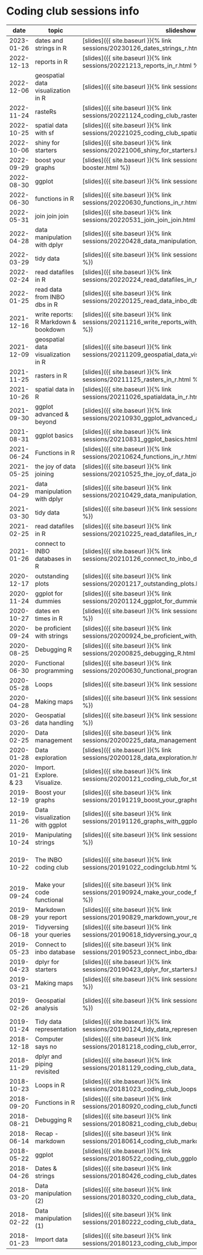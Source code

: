 
# Coding club sessions info

|date | topic | slideshow | hackmd | location | video |
| --- | ----- | ----------| ------ | -------  | ----- |
| 2023-01-26 | dates and strings in R | [slides]({{ site.baseurl }}{% link sessions/20230126_dates_strings_r.html  %}) | [hackmd](https://hackmd.io/BzTg8o1tS6W4-R9HjCCv0Q?view) | 01.72 - Kaat Tilley | [vimeo](https://vimeo.com/796590222) |
| 2022-12-13 | reports in R | [slides]({{ site.baseurl }}{% link sessions/20221213_reports_in_r.html  %}) | [hackmd](https://hackmd.io/we1NBDrCSQi5wkETQWSdVg?view) | 01.05 - Isala Van Diest | |
| 2022-12-06 | geospatial data visualization in R | [slides]({{ site.baseurl }}{% link sessions/20221206_rmaps.html  %}) | [hackmd](https://hackmd.io/3QWSEge3TtOs7xwgmrG-JQ?view) | 01.20 - Willy Van Der Meeren | [vimeo](https://vimeo.com/778846811) |
| 2022-11-24 | rasteRs | [slides]({{ site.baseurl }}{% link sessions/20221124_coding_club_rasters.html  %}) | [hackmd](https://hackmd.io/hHFWW3y6STS9UgdZ8bSH0A?view) | 01.17 - Clara Peeters | [vimeo](https://vimeo.com/775952986) |
| 2022-10-25 | spatial data with sf | [slides]({{ site.baseurl }}{% link sessions/20221025_coding_club_spatial_data_sf.html  %}) | [hackmd](https://hackmd.io/rBatlgcTREOTnAYCs7VLrQ?view) | 01.05 - Isala Van Diest | [vimeo](https://vimeo.com/764880947) |
| 2022-10-06 | shiny for starters | [slides]({{ site.baseurl }}{% link sessions/20221006_shiny_for_starters.html  %}) | [hackmd](https://hackmd.io/wvuvcT1oTRuDby0C__O9AQ?view) | 01.72 - Kaat Tilley | [vimeo](https://vimeo.com/758703504) |
| 2022-09-29 | boost your graphs | [slides]({{ site.baseurl }}{% link sessions/20220929_graph-booster.html  %}) | [hackmd](https://hackmd.io/QSoki6koSxqvvN8YPL5YeQ?view) | 01.71 - Frans Breziers |  |
| 2022-08-30 | ggplot | [slides]({{ site.baseurl }}{% link sessions/20220830_ggplot.html  %}) | [hackmd](https://hackmd.io/0LqX6RaATmuklv35n38LeQ?view) | 01.05 - Isala Van Diest |  |
| 2022-06-30 | functions in R | [slides]({{ site.baseurl }}{% link sessions/20220630_functions_in_r.html  %}) | [hackmd](https://hackmd.io/eweGY1PnSFiULmBskYMyow?view) | 01.05 - Isala Van Diest | [vimeo](https://vimeo.com/737814426) |
| 2022-05-31 | join join join | [slides]({{ site.baseurl }}{% link sessions/20220531_join_join_join.html  %}) | [hackmd](https://hackmd.io/a-J196OqTX-hqaHMyWanlA?view) | online | 
| 2022-04-28 | data manipulation with dplyr | [slides]({{ site.baseurl }}{% link sessions/20220428_data_manipulation_with_dplyr.html  %}) | [hackmd](https://hackmd.io/yOf5vGvvT5GN9X5EGkoeIw?view) | 01.05 - Isala Van Diest | [vimeo](https://vimeo.com/706019616)
| 2022-03-29 | tidy data | [slides]({{ site.baseurl }}{% link sessions/20220329_tidy_data.html  %}) | [hackmd](https://hackmd.io/EzGX1Ws9TzCTRUZuFtgcJQ?view) | 01.05 - Isala Van Diest | |
| 2022-02-24 | read datafiles in R | [slides]({{ site.baseurl }}{% link sessions/20220224_read_datafiles_in_r.html  %}) | [hackmd](https://hackmd.io/PJB01rSLRq-PI73mCtbcGw?view) | online | [vimeo](https://vimeo.com/684574217) |
| 2022-01-25 | read data from INBO dbs in R | [slides]({{ site.baseurl }}{% link sessions/20220125_read_data_inbo_dbs_in_r.html  %}) | [hackmd](https://hackmd.io/CK0CKFCERrewCOVBU8W6JA?view) | online | [vimeo](https://vimeo.com/678699212) |
| 2021-12-16 | write reports: R Markdown & bookdown | [slides]({{ site.baseurl }}{% link sessions/20211216_write_reports_with_rmarkdown_bookdown.html  %}) | [hackmd](https://hackmd.io/DXQK5B3OSjmpbgQK5Ft9KA?view) | online | [vimeo](https://vimeo.com/657889213) |
| 2021-12-09 | geospatial data visualization in R | [slides]({{ site.baseurl }}{% link sessions/20211209_geospatial_data_visualization_in_r.html  %}) | [hackmd](https://hackmd.io/8PWG36-GQoec4ZHCfwuNnw?view) | online | [vimeo](https://vimeo.com/656042481)  |
| 2021-11-25 | rasters in R | [slides]({{ site.baseurl }}{% link sessions/20211125_rasters_in_r.html  %}) | [hackmd](https://hackmd.io/i544o05cSs6bYbxKBxIbDA?view) | online | [vimeo](https://vimeo.com/652008081) |
| 2021-10-26 | spatial data in R | [slides]({{ site.baseurl }}{% link sessions/20211026_spatialdata_in_r.html  %}) | [hackmd](https://hackmd.io/VSZBnLm-SE6N8fBKOG1zYw?view) | 01.05 - Isala Van Diest | [vimeo](https://vimeo.com/640317182) |
| 2021-09-30 | ggplot advanced & beyond | [slides]({{ site.baseurl }}{% link sessions/20210930_ggplot_advanced_and_beyond.html  %}) | [hackmd](https://hackmd.io/XN3rKUuzRbGOn1GUouqr0g?view) | 01.23 - Léon Stynen |  |
| 2021-08-31 | ggplot basics | [slides]({{ site.baseurl }}{% link sessions/20210831_ggplot_basics.html  %}) | [hackmd](https://hackmd.io/T9b0ChbyTj2C0zjMm99Wog?view) | webinar | [vimeo](https://vimeo.com/596087475) |
| 2021-06-24 | Functions in R | [slides]({{ site.baseurl }}{% link sessions/20210624_functions_in_r.html  %}) | [hackmd](https://hackmd.io/HoRyIsrqR9-uAGoGGDKbVA?view) | webinar | [vimeo](https://vimeo.com/567520656) |
| 2021-05-25 | the joy of data joining | [slides]({{ site.baseurl }}{% link sessions/20210525_the_joy_of_data_joining.html  %}) | [hackmd](https://hackmd.io/qjtMSYw4Tm2-V60C_hPx5Q?view) | webinar | [vimeo](https://vimeo.com/558065790) |
| 2021-04-29 | data manipulation with dplyr | [slides]({{ site.baseurl }}{% link sessions/20210429_data_manipulation_with_dplyr.html  %}) | [hackmd](https://hackmd.io/4h8gOw_jQquPNV2vXtt9xQ?view) | webinar | [vimeo](https://vimeo.com/544524895) |
| 2021-03-30 | tidy data | [slides]({{ site.baseurl }}{% link sessions/20210330_tidy_data.html  %}) | [hackmd](https://hackmd.io/6RPBUP5BT9aOt9SQaUoOyg?view) | webinar | [vimeo](https://vimeo.com/532185427) |
| 2021-02-25 | read datafiles in R | [slides]({{ site.baseurl }}{% link sessions/20210225_read_datafiles_in_r.html  %}) | [hackmd](https://hackmd.io/xm_RYj5xTGOh0jHQiiu9_A?view) | webinar | [vimeo](https://vimeo.com/519026595) |
| 2021-01-26 | connect to INBO databases in R | [slides]({{ site.baseurl }}{% link sessions/20210126_connect_to_inbo_dbs_in_r.html  %}) | [hackmd](https://hackmd.io/YHvcGxRpSEqHbRaNGDRFaw?view) | webinar | |
| 2020-12-17 | outstanding plots | [slides]({{ site.baseurl }}{% link sessions/20201217_outstanding_plots.html  %}) | [hackmd](https://hackmd.io/SEuVG7pURQmvUGVjeXOrLA?view) | webinar | |
| 2020-11-24 | ggplot for dummies | [slides]({{ site.baseurl }}{% link sessions/20201124_ggplot_for_dummies.html  %}) | [hackmd](https://hackmd.io/tnyi5K3lSHKANhb3UtIggA?view) | webinar | |
| 2020-10-27 | dates en times in R | [slides]({{ site.baseurl }}{% link sessions/20201027_dates_in_r.html  %}) | [hackmd](https://hackmd.io/wjPHZOQnRmmFZdXMG_A5OQ?view) | webinar | [vimeo](https://vimeo.com/473564881) |
| 2020-09-24 | be proficient with strings | [slides]({{ site.baseurl }}{% link sessions/20200924_be_proficient_with_strings.html  %}) | [hackmd](https://hackmd.io/@CX5eR_y9TP2KGHs5tv61pw/BkTql4vrw) | webinar | [vimeo](https://vimeo.com/463832080) |
| 2020-08-25 | Debugging R | [slides]({{ site.baseurl }}{% link sessions/20200825_debugging_R.html  %}) | [hackmd](https://hackmd.io/Nb8AFC5gQ7GMJ4FyiTYqow) | webinar | [vimeo](https://vimeo.com/456879450) |
| 2020-06-30 | Functional programming | [slides]({{ site.baseurl }}{% link sessions/20200630_functional_programming.html  %}) | [hackmd](https://hackmd.io/ZDc7gTTHRm-ZcjYq_2f2Fg?both) | webinar | [vimeo](https://vimeo.com/434253382) |
| 2020-05-28 | Loops | [slides]({{ site.baseurl }}{% link sessions/20200528_loops.html  %}) | [hackmd](https://hackmd.io/-uDJu4xCS6CC7qNtaK2PLQ) | webinar | [vimeo](https://vimeo.com/424029848) |
| 2020-04-28 | Making maps | [slides]({{ site.baseurl }}{% link sessions/20200428_gis_maps.html  %}) | [hackmd](https://hackmd.io/1JeUgfKNRPeXTfk2lqP2AA) | webinar | |
| 2020-03-26 | Geospatial data handling | [slides]({{ site.baseurl }}{% link sessions/20200326_gis_vector.html  %}) | [hackmd](https://hackmd.io/Xx5FJXrWQV-Pn79ZxdDQBg) | webinar | |
| 2020-02-25 | Data management | [slides]({{ site.baseurl }}{% link sessions/20200225_data_management.html  %}) | [hackmd](https://hackmd.io/09qyY42KTXeNK1nOZDB01Q) | 01.05 - Isala Van Diest | |
| 2020-01-28 | Data exploration | [slides]({{ site.baseurl }}{% link sessions/20200128_data_exploration.html  %}) | [hackmd](https://hackmd.io/51fdfXY8SXOcOSMke3vZUg) | 01.05 - Isala Van Diest | |
| 2020-01-21 & 23 | Import. Explore. Visualize. | [slides]({{ site.baseurl }}{% link sessions/20200121_coding_club_for_staRters.html %}) | [hackmd](https://hackmd.io/mv-Ng9V5R2KZyQbUUFmDcA) | 06.C.03 | |
| 2019-12-19 | Boost your graphs | [slides]({{ site.baseurl }}{% link sessions/20191219_boost_your_graphs.html  %}) | [hackmd](https://hackmd.io/hhmAidHlSwm8ITz6oE6ynA?view) | 01.71 - Frans Breziers | |
| 2019-11-26 | Data visualization with ggplot | [slides]({{ site.baseurl }}{% link sessions/20191126_graphs_with_ggplot.html  %}) | [hackmd](https://hackmd.io/A0GZbxv2ToqjAvjT4XxKCQ?view) | 01.16 - Rik Wouters | |
| 2019-10-24 | Manipulating strings | [slides]({{ site.baseurl }}{% link sessions/20191024_strings.html  %}) | [hackmd](https://hackmd.io/K_ba-lfbTmuuC1iYt5HT4A) | 01.71 - Frans Breziers | |
| 2019-10-22 | The INBO coding club | [slides]({{ site.baseurl }}{% link sessions/20191022_codingclub.html  %}) | [hackmd](https://hackmd.io/IucYoto4SnmMYAJowJ9Uvw) | Stadsgehoorzaal, Cornelis Schuytzaal, Leiden | |
| 2019-09-24 | Make your code functional | [slides]({{ site.baseurl }}{% link sessions/20190924_make_your_code_functional_use_functions.html  %}) | [hackmd](https://hackmd.io/bzOI43RjRnaSu0bC4hQVPQ) | 01.71 - Frans Breziers | |
| 2019-08-29 | Markdown your report | [slides]({{ site.baseurl }}{% link sessions/20190829_markdown_your_report.html  %}) | [hackmd](https://hackmd.io/oeoBUqGnQpSEtRYxKXTEJg) | 01.71 - Frans Breziers | |
| 2019-06-18 | Tidyversing your queries | [slides]({{ site.baseurl }}{% link sessions/20190618_tidyversing_your_queries.html  %}) | [hackmd](https://hackmd.io/AtaurkBeRXKVgvCQwpE5kw) | 01.71 - Frans Breziers | |
| 2019-05-23 | Connect to inbo database | [slides]({{ site.baseurl }}{% link sessions/20190523_connect_inbo_dbase.html  %}) | [hackmd](https://hackmd.io/pcYIBNEJScGDEeIvc9LOEg) | 01.70 - Ferdinand Peters | |
| 2019-04-23 | dplyr for starters | [slides]({{ site.baseurl }}{% link sessions/20190423_dplyr_for_starters.html  %}) | [hackmd](https://hackmd.io/f_obNpkVSRedTcb19kP8Og) | 01.70 - Ferdinand Peters | |
| 2019-03-21 | Making maps | [slides]({{ site.baseurl }}{% link sessions/20190321_gis_maps.html  %}) | [hackmd](https://hackmd.io/lWGlTDsuTOi0s4SVcAj6aA) | 01.71 - Frans Breziers | |
| 2019-02-26 | Geospatial analysis | [slides]({{ site.baseurl }}{% link sessions/20190226_gis_vector.html  %}) | [hackmd](https://hackmd.io/PbkFYUshQmS3pRdEZ6XJeg?both) | 01.70 - Ferdinand Peeters | |
| 2019-01-24 | Tidy data representation | [slides]({{ site.baseurl }}{% link sessions/20190124_tidy_data_representation.pdf  %}) | [hackmd](https://hackmd.io/QTJz1R1IRtyqdXamsGpIfw) | 01.71 - Frans Breziers | |
| 2018-12-18 | Computer says no | [slides]({{ site.baseurl }}{% link sessions/20181218_coding_club_error_handling.pdf  %}) | [hackmd](https://hackmd.io/wz_7_fCJTxWpFL23bklbjg) | 01.23 - Léon Stynen | |
| 2018-11-29 | dplyr and piping revisited | [slides]({{ site.baseurl }}{% link sessions/20181129_coding_club_data_manipulation.pdf  %}) | [hackmd](https://hackmd.io/Fjm4XuozRKSDyFNXuU6mqQ) | 01.71 - Frans Breziers | |
| 2018-10-23 | Loops in R | [slides]({{ site.baseurl }}{% link sessions/20181023_coding_club_loops.pdf  %}) | [hackmd](https://hackmd.io/jwSucdiFQDCcIFSbHgLCCg) | 01.72 - Kaat Tilley | |
| 2018-09-20 | Functions in R | [slides]({{ site.baseurl }}{% link sessions/20180920_coding_club_functions.pdf  %}) | [hackmd](https://hackmd.io/OedO-zCaS7C_-oM-iSO-Ow) | 01.69 - Paul Janssen | |
| 2018-08-21 | Debugging R | [slides]({{ site.baseurl }}{% link sessions/20180821_coding_club_debugging.pdf  %}) | [hackmd](https://hackmd.io/qn1X6GFATLiOQjvN96KENA) | 01.69 - Paul Janssen | |
| 2018-06-14 | Recap - markdown | [slides]({{ site.baseurl }}{% link sessions/20180614_coding_club_markdown.pdf  %}) | [hackmd](https://hackmd.io/aaVLiB17Qm-LkBJeSd6iZg) | 01.05 - Isala Van Diest | |
| 2018-05-22 | ggplot | [slides]({{ site.baseurl }}{% link sessions/20180522_coding_club_ggplot.pdf  %}) | [hackmd](https://hackmd.io/CcRhOYJcScegKm8sF05Rqw) | 01.05 - Isala Van Diest | |
| 2018-04-26 | Dates & strings | [slides]({{ site.baseurl }}{% link sessions/20180426_coding_club_dates_strings.pdf  %}) | [hackmd](https://hackmd.io/aPEFORMXSIOeEycsDsSTqw) | 01.21 - Jeanne Brabants | |
| 2018-03-20 | Data manipulation (2) | [slides]({{ site.baseurl }}{% link sessions/20180320_coding_club_data_manipulation.pdf  %}) | [hackmd](https://hackmd.io/7Yd3NsCFTwqHbRnHZbhlzg) | 01.17 - Clara Peeters | |
| 2018-02-22 | Data manipulation (1) | [slides]({{ site.baseurl }}{% link sessions/20180222_coding_club_data_manipulation.pdf  %}) | [hackmd](https://hackmd.io/Di6qnl7QS-mW8taTEezoVQ) | 01.71 - Frans Breziers | |
| 2018-01-23 | Import data | [slides]({{ site.baseurl }}{% link sessions/20180123_coding_club_import_data.pdf  %}) | [hackmd](https://hackmd.io/7jIfz3LMRb-EMrtAfCNlzQ) | 00.48 - Keldermans | |
